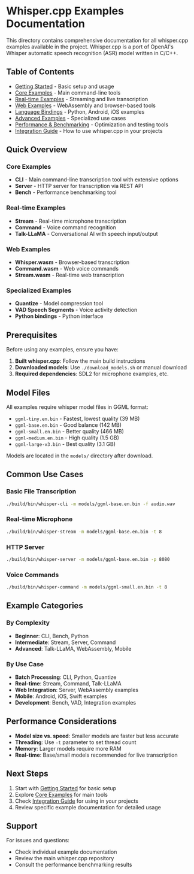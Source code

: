 # Whisper.cpp Examples Documentation

This directory contains comprehensive documentation for all whisper.cpp examples available in the project. Whisper.cpp is a port of OpenAI's Whisper automatic speech recognition (ASR) model written in C/C++.

## Table of Contents

- [Getting Started](getting-started.md) - Basic setup and usage
- [Core Examples](core-examples.md) - Main command-line tools
- [Real-time Examples](realtime-examples.md) - Streaming and live transcription
- [Web Examples](web-examples.md) - WebAssembly and browser-based tools
- [Language Bindings](language-bindings.md) - Python, Android, iOS examples
- [Advanced Examples](advanced-examples.md) - Specialized use cases
- [Performance & Benchmarking](performance.md) - Optimization and testing tools
- [Integration Guide](integration-guide.md) - How to use whisper.cpp in your projects

## Quick Overview

### Core Examples
- **CLI** - Main command-line transcription tool with extensive options
- **Server** - HTTP server for transcription via REST API
- **Bench** - Performance benchmarking tool

### Real-time Examples
- **Stream** - Real-time microphone transcription
- **Command** - Voice command recognition
- **Talk-LLaMA** - Conversational AI with speech input/output

### Web Examples
- **Whisper.wasm** - Browser-based transcription
- **Command.wasm** - Web voice commands
- **Stream.wasm** - Real-time web transcription

### Specialized Examples
- **Quantize** - Model compression tool
- **VAD Speech Segments** - Voice activity detection
- **Python bindings** - Python interface

## Prerequisites

Before using any examples, ensure you have:

1. **Built whisper.cpp**: Follow the main build instructions
2. **Downloaded models**: Use `./download_models.sh` or manual download
3. **Required dependencies**: SDL2 for microphone examples, etc.

## Model Files

All examples require whisper model files in GGML format:
- `ggml-tiny.en.bin` - Fastest, lowest quality (39 MB)
- `ggml-base.en.bin` - Good balance (142 MB)
- `ggml-small.en.bin` - Better quality (466 MB)
- `ggml-medium.en.bin` - High quality (1.5 GB)
- `ggml-large-v3.bin` - Best quality (3.1 GB)

Models are located in the `models/` directory after download.

## Common Use Cases

### Basic File Transcription
```bash
./build/bin/whisper-cli -m models/ggml-base.en.bin -f audio.wav
```

### Real-time Microphone
```bash
./build/bin/whisper-stream -m models/ggml-base.en.bin -t 8
```

### HTTP Server
```bash
./build/bin/whisper-server -m models/ggml-base.en.bin -p 8080
```

### Voice Commands
```bash
./build/bin/whisper-command -m models/ggml-small.en.bin -t 8
```

## Example Categories

### By Complexity
- **Beginner**: CLI, Bench, Python
- **Intermediate**: Stream, Server, Command
- **Advanced**: Talk-LLaMA, WebAssembly, Mobile

### By Use Case
- **Batch Processing**: CLI, Python, Quantize
- **Real-time**: Stream, Command, Talk-LLaMA
- **Web Integration**: Server, WebAssembly examples
- **Mobile**: Android, iOS, Swift examples
- **Development**: Bench, VAD, Integration examples

## Performance Considerations

- **Model size vs. speed**: Smaller models are faster but less accurate
- **Threading**: Use `-t` parameter to set thread count
- **Memory**: Larger models require more RAM
- **Real-time**: Base/small models recommended for live transcription

## Next Steps

1. Start with [Getting Started](getting-started.md) for basic setup
2. Explore [Core Examples](core-examples.md) for main tools
3. Check [Integration Guide](integration-guide.md) for using in your projects
4. Review specific example documentation for detailed usage

## Support

For issues and questions:
- Check individual example documentation
- Review the main whisper.cpp repository
- Consult the performance benchmarking results
